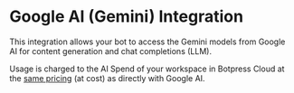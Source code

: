 # Google AI (Gemini) Integration

This integration allows your bot to access the Gemini models from Google AI for content generation and chat completions (LLM).

Usage is charged to the AI Spend of your workspace in Botpress Cloud at the [same pricing](https://ai.google.dev/pricing) (at cost) as directly with Google AI.
